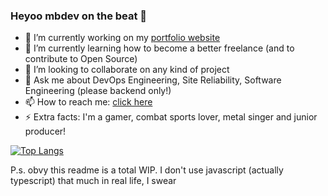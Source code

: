 ### Heyoo mbdev on the beat 👋


- 🔭 I’m currently working on my [portfolio website](https://github.com/mbianchidev/site)
- 🌱 I’m currently learning how to become a better freelance (and to contribute to Open Source)
- 👯 I’m looking to collaborate on any kind of project
- 💬 Ask me about DevOps Engineering, Site Reliability, Software Engineering (please backend only!)
- 📫 How to reach me: [click here](https://mb-consulting.dev/all-links)
- ⚡ Extra facts: I'm a gamer, combat sports lover, metal singer and junior producer!

[![Top Langs](https://github-readme-stats.vercel.app/api/top-langs/?username=mbianchidev)](https://github.com/anuraghazra/github-readme-stats)

P.s. obvy this readme is a total WIP. I don't use javascript (actually typescript) that much in real life, I swear
